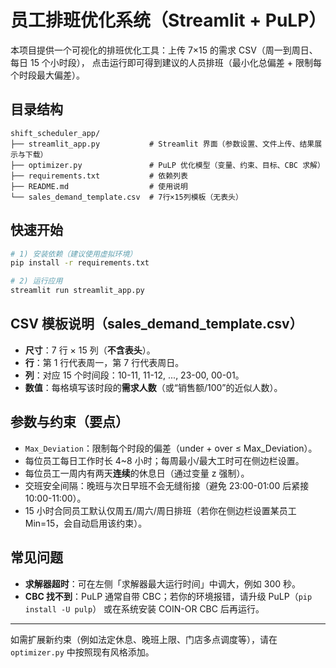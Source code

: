 # 员工排班优化系统（Streamlit + PuLP）

本项目提供一个可视化的排班优化工具：上传 7×15 的需求 CSV（周一到周日、每日 15 个小时段），
点击运行即可得到建议的人员排班（最小化总偏差 + 限制每个时段最大偏差）。

## 目录结构
```text
shift_scheduler_app/
├── streamlit_app.py           # Streamlit 界面（参数设置、文件上传、结果展示与下载）
├── optimizer.py               # PuLP 优化模型（变量、约束、目标、CBC 求解）
├── requirements.txt           # 依赖列表
├── README.md                  # 使用说明
└── sales_demand_template.csv  # 7行×15列模板（无表头）
```

## 快速开始
```bash
# 1) 安装依赖（建议使用虚拟环境）
pip install -r requirements.txt

# 2) 运行应用
streamlit run streamlit_app.py
```

## CSV 模板说明（sales_demand_template.csv）
- **尺寸**：7 行 × 15 列（**不含表头**）。
- **行**：第 1 行代表周一，第 7 行代表周日。
- **列**：对应 15 个时间段：10-11, 11-12, ..., 23-00, 00-01。
- **数值**：每格填写该时段的**需求人数**（或“销售额/100”的近似人数）。

## 参数与约束（要点）
- `Max_Deviation`：限制每个时段的偏差（under + over ≤ Max_Deviation）。
- 每位员工每日工作时长 4~8 小时；每周最小/最大工时可在侧边栏设置。
- 每位员工一周内有两天**连续**的休息日（通过变量 z 强制）。
- 交班安全间隔：晚班与次日早班不会无缝衔接（避免 23:00-01:00 后紧接 10:00-11:00）。
- 15 小时合同员工默认仅周五/周六/周日排班（若你在侧边栏设置某员工 Min=15，会自动启用该约束）。

## 常见问题
- **求解器超时**：可在左侧「求解器最大运行时间」中调大，例如 300 秒。
- **CBC 找不到**：PuLP 通常自带 CBC；若你的环境报错，请升级 PuLP（`pip install -U pulp`）
  或在系统安装 COIN-OR CBC 后再运行。

---
如需扩展新约束（例如法定休息、晚班上限、门店多点调度等），请在 `optimizer.py` 中按照现有风格添加。
